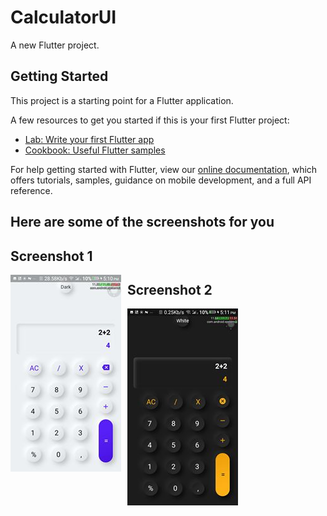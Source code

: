 # CalculatorUI

A new Flutter project.

## Getting Started

This project is a starting point for a Flutter application.

A few resources to get you started if this is your first Flutter project:

- [Lab: Write your first Flutter app](https://flutter.dev/docs/get-started/codelab)
- [Cookbook: Useful Flutter samples](https://flutter.dev/docs/cookbook)

For help getting started with Flutter, view our
[online documentation](https://flutter.dev/docs), which offers tutorials,
samples, guidance on mobile development, and a full API reference.

## Here are some of the screenshots for you
## Screenshot 1
<img src="calculator1.jpg"
     alt="Markdown Monster icon"
     style="float: left; margin-right: 10px;" />
## Screenshot 2
<img src="calculator2.jpg"
     alt="Markdown Monster icon"
     style="float: left; margin-right: 10px;" />     
